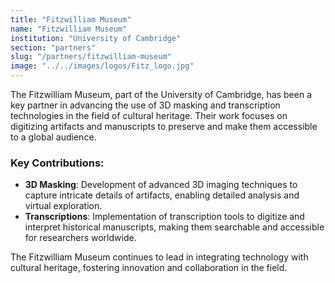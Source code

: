```yaml
---
title: "Fitzwilliam Museum"
name: "Fitzwilliam Museum"
institution: "University of Cambridge"
section: "partners"
slug: "/partners/fitzwilliam-museum"
image: "../../images/logos/Fitz_logo.jpg"
---
```


The Fitzwilliam Museum, part of the University of Cambridge, has been a key partner in advancing the use of 3D masking and transcription technologies in the field of cultural heritage. Their work focuses on digitizing artifacts and manuscripts to preserve and make them accessible to a global audience.

### Key Contributions:
- **3D Masking**: Development of advanced 3D imaging techniques to capture intricate details of artifacts, enabling detailed analysis and virtual exploration.
- **Transcriptions**: Implementation of transcription tools to digitize and interpret historical manuscripts, making them searchable and accessible for researchers worldwide.

The Fitzwilliam Museum continues to lead in integrating technology with cultural heritage, fostering innovation and collaboration in the field.